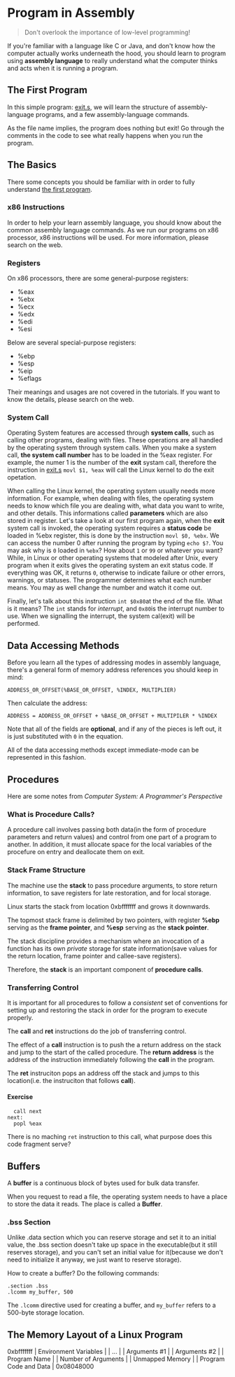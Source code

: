 # Program in Assembly

> Don't overlook the importance of low-level programming!

If you're familiar with a language like C or Java, and don't know how the computer actually works underneath the hood, you should learn to program using **assembly language** to really understand what the computer thinks and acts when it is running a program.

## The First Program

In this simple program: [exit.s](exit.s), we will learn the structure of assembly-language programs, and a few assembly-language commands.

As the file name implies, the program does nothing but exit! Go through the comments in the code to see what really happens when you run the program.

## The Basics

There some concepts you should be familiar with in order to fully understand [the first program](exit.s).

### x86 Instructions

In order to help your learn assembly language, you should know about the common assembly language commands. As we run our programs on x86 processor, x86 instructions will be used. For more information, please search on the web.

### Registers

On x86 processors, there are some general-purpose registers:

- %eax
- %ebx
- %ecx
- %edx
- %edi
- %esi

Below are several special-purpose registers:

- %ebp
- %esp
- %eip
- %eflags

Their meanings and usages are not covered in the tutorials. If you want to know the details, please search on the web.
 
### System Call

Operating System features are accessed through **system calls**, such as calling other programs, dealing with files. These operations are all handled by the operating system through system calls. When you make a system call, **the system call number** has to be loaded in the %eax register. For example, the numer 1 is the number of the **exit** systam call, therefore the instruction in [exit.s](exit.s) `movl $1, %eax` will call the Linux kernel to do the exit opetation.

When calling the Linux kernel, the operating system usually needs more information. For example, when dealing with files, the operating system needs to know which file you are dealing with, what data you want to write, and other details. This informations called **parameters** which are also stored in register. Let's take a look at our first program again, when the **exit** system call is invoked, the operating system requires a **status code** be loaded in %ebx register, this is done by the instruction `movl $0, %ebx`. We can access the number 0 after running the program by typing `echo $?`. You may ask why is `0` loaded in `%ebx`? How about `1` or `99` or whatever you want? While, in Linux or other operating systems that modeled after Unix, every program when it exits gives the operating system an exit status code. If everything was OK, it returns `0`, otherwise to indicate failure or other errors, warnings, or statuses. The programmer determines what each number means. You may as well change the number and watch it come out.

Finally, let's talk about this instruction `int $0x80`at the end of the file. What is it means? The `int` stands for *interrupt*, and `0x80`is the interrupt number to use. When we signalling the interrupt, the system cal(exit) will be performed.

## Data Accessing Methods

Before you learn all the types of addressing modes in assembly language, there's a general form of memory address references you should keep in mind:

    ADDRESS_OR_OFFSET(%BASE_OR_OFFSET, %INDEX, MULTIPLIER)

Then calculate the address:

    ADDRESS = ADDRESS_OR_OFFSET + %BASE_OR_OFFSET + MULTIPILER * %INDEX

Note that all of the fields are **optional**, and if any of the pieces is left out, it is just substituted with `0` in the equation.

All of the data accessing methods except immediate-mode can be represented in this fashion.

## Procedures

Here are some notes from *Computer System: A Programmer's Perspective*

### What is Procedure Calls?

A procedure call involves passing both data(in the form of procedure parameters and return values) and control from one part of a program to another. In addition, it must allocate space for the local variables of the procefure on entry and deallocate them on exit.

### Stack Frame Structure

The machine use the **stack** to pass procedure arguments, to store return information, to save registers for late restoration, and for local storage.

Linux starts the stack from location 0xbfffffff and grows it downwards.

The topmost stack frame is delimited by two pointers, with register **%ebp** serving as the **frame pointer**, and **%esp** serving as the **stack pointer**.

The stack discipline provides a mechanism where an invocation of a function has its own *private* storage for state information(save values for the return location, frame pointer and callee-save registers).

Therefore, the **stack** is an important component of **procedure calls**.

### Transferring Control

It is important for all procedures to follow a *consistent* set of conventions for setting up and restoring the stack in order for the program to execute properly.

The **call** and **ret** instructions do the job of transferring control.

The effect of a **call** instruction is to push the a return address on the stack and jump to the start of the called procedure. The **return address** is the address of the instruction immediately following the **call** in the program.

The **ret** instruciton pops an address off the stack and jumps to this location(i.e. the instruciton that follows **call**). 

#### Exercise

      call next
    next:
      popl %eax

There is no maching `ret` instruction to this call, what purpose does this code fragment serve?

## Buffers

A **buffer** is a continuous block of bytes used for bulk data transfer.

When you request to read a file, the operating system needs to have a place to store the data it reads. The place is called a **Buffer**.  

### .bss Section

Unlike .data section which you can reserve storage and set it to an initial value, the .bss section doesn't take up space in the executable(but it still reserves storage), and you can't set an initial value for it(because we don't need to initialize it anyway, we just want to reserve storage).

How to create a buffer? Do the following commands:

    .section .bss
    .lcomm my_buffer, 500

The `.lcomm` directive used for creating a buffer, and `my_buffer` refers to a 500-byte storage location.

## The Memory Layout of a Linux Program

0xbfffffff
| Environment Variables |
| ... |
| Arguments #1 |
| Arguments #2 |
| Program Name |
| Number of Arguments |
| Unmapped Memory |
| Program Code and Data |
0x08048000
